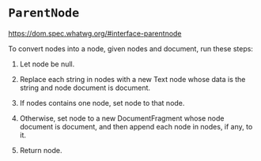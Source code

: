 # `ParentNode`

  https://dom.spec.whatwg.org/#interface-parentnode

To convert nodes into a node, given nodes and document, run these steps:

  1. Let node be null.

  2. Replace each string in nodes with a new Text node whose data is the string and node document is document.

  3. If nodes contains one node, set node to that node.

  4. Otherwise, set node to a new DocumentFragment whose node document is document, and then append each node in nodes, if any, to it.

  5. Return node.
